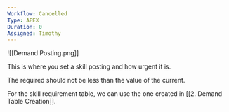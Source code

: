 ```yaml
---
Workflow: Cancelled
Type: APEX
Duration: 0
Assigned: Timothy
---
```



![[Demand Posting.png]]

This is where you set a skill posting and how urgent it is.

The required should not be less than the value of the current.

For the skill requirement table, we can use the one created in [[2. Demand Table Creation]].